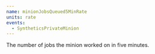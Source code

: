 ```yaml
---
name: minionJobsQueued5MinRate
units: rate
events:
  - SyntheticsPrivateMinion
---
```


The number of jobs the minion worked on in five minutes.